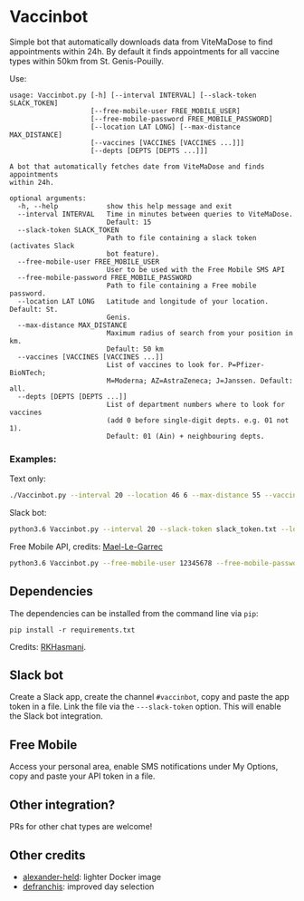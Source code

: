 # Vaccinbot

Simple bot that automatically downloads data from ViteMaDose to find appointments within 24h. 
By default it finds appointments for all vaccine types within 50km from St. Genis-Pouilly.

Use:

```
usage: Vaccinbot.py [-h] [--interval INTERVAL] [--slack-token SLACK_TOKEN]
                    [--free-mobile-user FREE_MOBILE_USER]
                    [--free-mobile-password FREE_MOBILE_PASSWORD]
                    [--location LAT LONG] [--max-distance MAX_DISTANCE]
                    [--vaccines [VACCINES [VACCINES ...]]]
                    [--depts [DEPTS [DEPTS ...]]]

A bot that automatically fetches date from ViteMaDose and finds appointments
within 24h.

optional arguments:
  -h, --help            show this help message and exit
  --interval INTERVAL   Time in minutes between queries to ViteMaDose.
                        Default: 15
  --slack-token SLACK_TOKEN
                        Path to file containing a slack token (activates Slack
                        bot feature).
  --free-mobile-user FREE_MOBILE_USER
                        User to be used with the Free Mobile SMS API
  --free-mobile-password FREE_MOBILE_PASSWORD
                        Path to file containing a Free mobile password.
  --location LAT LONG   Latitude and longitude of your location. Default: St.
                        Genis.
  --max-distance MAX_DISTANCE
                        Maximum radius of search from your position in km.
                        Default: 50 km
  --vaccines [VACCINES [VACCINES ...]]
                        List of vaccines to look for. P=Pfizer-BioNTech;
                        M=Moderna; AZ=AstraZeneca; J=Janssen. Default: all.
  --depts [DEPTS [DEPTS ...]]
                        List of department numbers where to look for vaccines
                        (add 0 before single-digit depts. e.g. 01 not 1).
                        Default: 01 (Ain) + neighbouring depts.
```

### Examples:

Text only:

```bash
./Vaccinbot.py --interval 20 --location 46 6 --max-distance 55 --vaccines P  
```

Slack bot:

```bash
python3.6 Vaccinbot.py --interval 20 --slack-token slack_token.txt --location 46 6 --max-distance 55 --vaccines AZ J 
```

Free Mobile API, credits: [Mael-Le-Garrec](https://github.com/Mael-Le-Garrec)

```bash
python3.6 Vaccinbot.py --free-mobile-user 12345678 --free-mobile-password free_password.txt
```

## Dependencies

The dependencies can be installed from the command line via `pip`:
```
pip install -r requirements.txt
```

Credits: [RKHasmani](https://github.com/RKHashmani).

## Slack bot

Create a Slack app, create the channel ```#vaccinbot```, copy and paste the app token in a file. Link the file via the ```---slack-token``` option.
This will enable the Slack bot integration.

## Free Mobile

Access your personal area, enable SMS notifications under My Options, copy and paste your API token in a file. 

## Other integration?

PRs for other chat types are welcome!


## Other credits

* [alexander-held](https://github.com/alexander-held): lighter Docker image
* [defranchis](https://github.com/defranchis): improved day selection